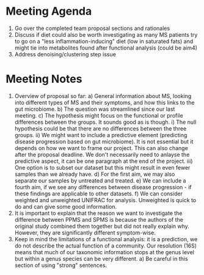 # Meeting Agenda
1. Go over the completed team proposal sections and rationales
2. Discuss if diet could also be worth investigating as many MS patients try to go on a "less inflammation-inducing" diet (low in saturated fats) and might tie into metabolites found after functional analysis (could be aim4)
3. Address denoising/clustering step issue


# Meeting Notes
1. Overview of proposal so far:
   a) General information about MS, looking into different types of MS and their symptoms, and how this links to the gut microbiome.
   b) The question was streamlined since our last meeting.
   c) The hypothesis might focus on the functional or profile differences between the groups. It sounds good as is though.
     i) The null hypothesis could be that there are no differences between the three groups.
     ii) We might want to include a predictive element (predicting disease progression based on gut microbiome). It is not essential but it depends on how we want to frame our project. This can also change after the proposal deadline. We don't necessarily need to anlayse the predictive aspect, it can be one paragraph at the end of the project.
     iii) One option is to subset our dataset but this might result in even fewer samples than we already have.
  d) For the first aim, we may also separate our samples by untreated and treated.
  e) We can include a fourth aim, if we see any differences between disease progression - if these findings are applicable to other datasets.
  f) We can consider weighted and unweighted UNIFRAC for analysis. Unweighted is quick to do and can give some good information.
2. It is important to explain that the reason we want to investigate the difference between PPMS and SPMS is because the authors of the original study combined them together but did not really explain why. However, they are significantly different symptom-wise.
3. Keep in mind the limitations of a functional analysis: it is a prediction, we do not describe the actual function of a community. Our resolution (16S) means that much of our taxonomic information stops at the genus level but within a genus species can be very different.
   a) Be careful in this section of using "strong" sentences.
